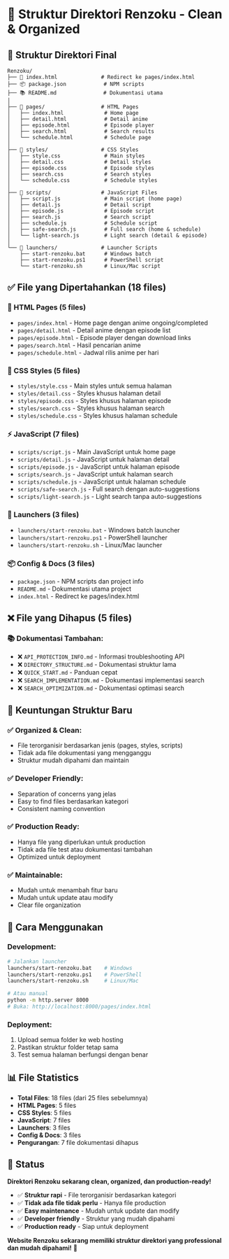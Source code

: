 # 📁 Struktur Direktori Renzoku - Clean & Organized

## 🎯 Struktur Direktori Final

```
Renzoku/
├── 📄 index.html              # Redirect ke pages/index.html
├── 📦 package.json            # NPM scripts
├── 📚 README.md               # Dokumentasi utama
│
├── 📁 pages/                  # HTML Pages
│   ├── index.html             # Home page
│   ├── detail.html            # Detail anime
│   ├── episode.html           # Episode player
│   ├── search.html            # Search results
│   └── schedule.html          # Schedule page
│
├── 📁 styles/                 # CSS Styles
│   ├── style.css              # Main styles
│   ├── detail.css             # Detail styles
│   ├── episode.css            # Episode styles
│   ├── search.css             # Search styles
│   └── schedule.css           # Schedule styles
│
├── 📁 scripts/                # JavaScript Files
│   ├── script.js              # Main script (home page)
│   ├── detail.js              # Detail script
│   ├── episode.js             # Episode script
│   ├── search.js              # Search script
│   ├── schedule.js            # Schedule script
│   ├── safe-search.js         # Full search (home & schedule)
│   └── light-search.js        # Light search (detail & episode)
│
└── 📁 launchers/              # Launcher Scripts
    ├── start-renzoku.bat      # Windows batch
    ├── start-renzoku.ps1      # PowerShell script
    └── start-renzoku.sh       # Linux/Mac script
```

## ✅ File yang Dipertahankan (18 files)

### **📄 HTML Pages (5 files)**
- `pages/index.html` - Home page dengan anime ongoing/completed
- `pages/detail.html` - Detail anime dengan episode list
- `pages/episode.html` - Episode player dengan download links
- `pages/search.html` - Hasil pencarian anime
- `pages/schedule.html` - Jadwal rilis anime per hari

### **🎨 CSS Styles (5 files)**
- `styles/style.css` - Main styles untuk semua halaman
- `styles/detail.css` - Styles khusus halaman detail
- `styles/episode.css` - Styles khusus halaman episode
- `styles/search.css` - Styles khusus halaman search
- `styles/schedule.css` - Styles khusus halaman schedule

### **⚡ JavaScript (7 files)**
- `scripts/script.js` - Main JavaScript untuk home page
- `scripts/detail.js` - JavaScript untuk halaman detail
- `scripts/episode.js` - JavaScript untuk halaman episode
- `scripts/search.js` - JavaScript untuk halaman search
- `scripts/schedule.js` - JavaScript untuk halaman schedule
- `scripts/safe-search.js` - Full search dengan auto-suggestions
- `scripts/light-search.js` - Light search tanpa auto-suggestions

### **🚀 Launchers (3 files)**
- `launchers/start-renzoku.bat` - Windows batch launcher
- `launchers/start-renzoku.ps1` - PowerShell launcher
- `launchers/start-renzoku.sh` - Linux/Mac launcher

### **📦 Config & Docs (3 files)**
- `package.json` - NPM scripts dan project info
- `README.md` - Dokumentasi utama project
- `index.html` - Redirect ke pages/index.html

## ❌ File yang Dihapus (5 files)

### **📚 Dokumentasi Tambahan:**
- ❌ `API_PROTECTION_INFO.md` - Informasi troubleshooting API
- ❌ `DIRECTORY_STRUCTURE.md` - Dokumentasi struktur lama
- ❌ `QUICK_START.md` - Panduan cepat
- ❌ `SEARCH_IMPLEMENTATION.md` - Dokumentasi implementasi search
- ❌ `SEARCH_OPTIMIZATION.md` - Dokumentasi optimasi search

## 🎯 Keuntungan Struktur Baru

### **✅ Organized & Clean:**
- File terorganisir berdasarkan jenis (pages, styles, scripts)
- Tidak ada file dokumentasi yang mengganggu
- Struktur mudah dipahami dan maintain

### **✅ Developer Friendly:**
- Separation of concerns yang jelas
- Easy to find files berdasarkan kategori
- Consistent naming convention

### **✅ Production Ready:**
- Hanya file yang diperlukan untuk production
- Tidak ada file test atau dokumentasi tambahan
- Optimized untuk deployment

### **✅ Maintainable:**
- Mudah untuk menambah fitur baru
- Mudah untuk update atau modify
- Clear file organization

## 🚀 Cara Menggunakan

### **Development:**
```bash
# Jalankan launcher
launchers/start-renzoku.bat    # Windows
launchers/start-renzoku.ps1    # PowerShell
launchers/start-renzoku.sh     # Linux/Mac

# Atau manual
python -m http.server 8000
# Buka: http://localhost:8000/pages/index.html
```

### **Deployment:**
1. Upload semua folder ke web hosting
2. Pastikan struktur folder tetap sama
3. Test semua halaman berfungsi dengan benar

## 📊 File Statistics

- **Total Files**: 18 files (dari 25 files sebelumnya)
- **HTML Pages**: 5 files
- **CSS Styles**: 5 files
- **JavaScript**: 7 files
- **Launchers**: 3 files
- **Config & Docs**: 3 files
- **Pengurangan**: 7 file dokumentasi dihapus

## 🎉 Status

**Direktori Renzoku sekarang clean, organized, dan production-ready!**

- ✅ **Struktur rapi** - File terorganisir berdasarkan kategori
- ✅ **Tidak ada file tidak perlu** - Hanya file production
- ✅ **Easy maintenance** - Mudah untuk update dan modify
- ✅ **Developer friendly** - Struktur yang mudah dipahami
- ✅ **Production ready** - Siap untuk deployment

**Website Renzoku sekarang memiliki struktur direktori yang professional dan mudah dipahami!** 🚀
